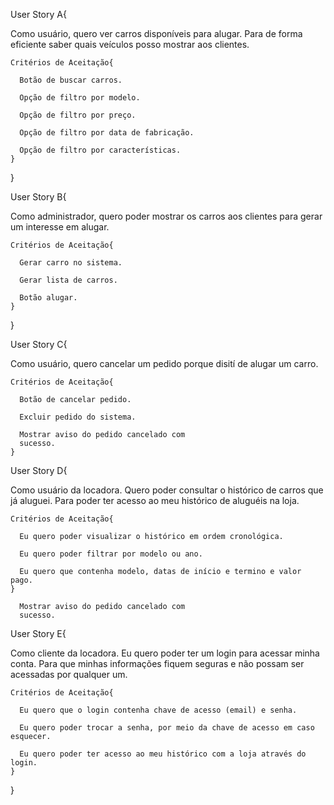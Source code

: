 User Story A{

  Como usuário, quero ver carros disponíveis para alugar. 
  Para de forma eficiente saber quais veículos posso mostrar aos clientes.
  
    Critérios de Aceitação{
    
      Botão de buscar carros.
      
      Opção de filtro por modelo.
      
      Opção de filtro por preço.
      
      Opção de filtro por data de fabricação.
      
      Opção de filtro por características.
    }
  
}

User Story B{

  Como administrador, quero poder mostrar
  os carros aos clientes para gerar um
  interesse em alugar.
  
    Critérios de Aceitação{
    
      Gerar carro no sistema.
      
      Gerar lista de carros.
      
      Botão alugar.
    }
  
}

User Story C{

  Como usuário, quero cancelar um pedido
  porque disití de alugar um carro.
  
    Critérios de Aceitação{
  
      Botão de cancelar pedido.
    
      Excluir pedido do sistema.
    
      Mostrar aviso do pedido cancelado com
      sucesso.
    }
    
 User Story D{

  Como usuário da locadora. Quero poder consultar o histórico de carros que já aluguei. 
 Para poder ter acesso ao meu histórico de aluguéis na loja.

    Critérios de Aceitação{

      Eu quero poder visualizar o histórico em ordem cronológica.

      Eu quero poder filtrar por modelo ou ano.

      Eu quero que contenha modelo, datas de início e termino e valor pago.
    }

      Mostrar aviso do pedido cancelado com
      sucesso.
      
User Story E{

 Como cliente da locadora. Eu quero poder ter um login para acessar minha conta. 
 Para que minhas informações fiquem seguras e não possam ser acessadas por qualquer um.

    Critérios de Aceitação{

      Eu quero que o login contenha chave de acesso (email) e senha.

      Eu quero poder trocar a senha, por meio da chave de acesso em caso esquecer.

      Eu quero poder ter acesso ao meu histórico com a loja através do login.
    }
  
}
